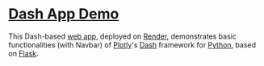 # [Dash App Demo](https://dash-app-demo3.onrender.com/)
This Dash-based [web app](https://dash-app-demo3.onrender.com/), deployed on [Render](https://render.com/), demonstrates basic functionalities (with Navbar) of [Plotly](https://plotly.com/)'s [Dash](https://dash.plotly.com/) framework for [Python](https://www.python.org/), based on [Flask](https://flask.palletsprojects.com/en/stable/).
